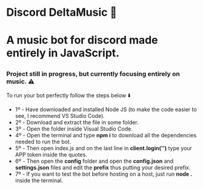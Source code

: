 <h1>Discord DeltaMusic 🤖 <h1> 

A music bot for discord made entirely in JavaScript.
  
  ### Project still in progress, but currently focusing entirely on music. ⚠️
  
  To run your bot perfectly follow the steps below ⬇️
  
  + 1º - Have downloaded and installed Node JS (to make the code easier to see, I recommend VS Studio Code).
  + 2º - Download and extract the file in some folder.
  + 3º - Open the folder inside Visual Studio Code.
  + 4º - Open the terminal and type **npm i** to download all the dependencies needed to run the bot.
  + 5º - Then open index.js and on the last line in **client.login('')** type your APP token inside the quotes.
  + 6º - Then open the **config** folder and open the **config.json** and **settings.json** files and edit the **prefix** thus putting your desired prefix.
  + 7º - If you want to test the bot before hosting on a host, just run **node .** inside the terminal.
  
  
